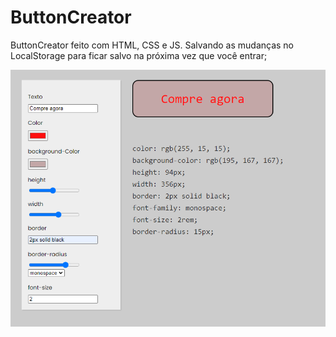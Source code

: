# ButtonCreator

ButtonCreator feito com HTML, CSS e JS. Salvando as mudanças no LocalStorage para ficar salvo na próxima vez que você entrar;

![preview](./buttonCreator.png)
